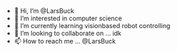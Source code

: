 - 👋 Hi, I’m @LarsBuck
- 👀 I’m interested in computer science
- 🌱 I’m currently learning visionbased robot controlling
- 💞️ I’m looking to collaborate on ... idk
- 📫 How to reach me ... @LarsBuck

<!---
LarsBuck/LarsBuck is a ✨ special ✨ repository because its `README.md` (this file) appears on your GitHub profile.
You can click the Preview link to take a look at your changes.
--->
